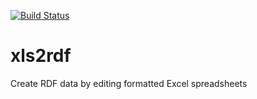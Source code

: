 [![Build Status](https://travis-ci.org/sparna-git/xls2rdf.svg?branch=master)](https://travis-ci.org/sparna-git/xls2rdf)

# xls2rdf
Create RDF data by editing formatted Excel spreadsheets
